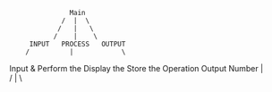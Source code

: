                    Main
                 /  |  \
                /   |   \
               /    |    \
         INPUT   PROCESS   OUTPUT
        /          |            \
 Input &        Perform the      Display the
 Store the      Operation        Output
 Number            |                \
 /                 |                 \
                         
     
           
           
     
